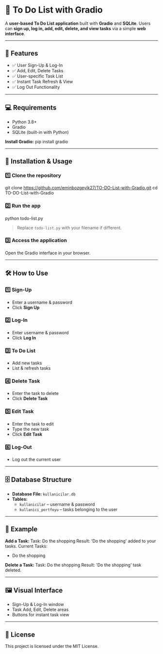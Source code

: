 # 📝 To Do List with Gradio

A **user-based To Do List application** built with **Gradio** and **SQLite**.
Users can **sign up, log in, add, edit, delete, and view tasks** via a simple **web interface**.

---

## 🌟 Features
- ✅ User Sign-Up & Log-In
- ✅ Add, Edit, Delete Tasks
- ✅ User-specific Task List
- ✅ Instant Task Refresh & View
- ✅ Log Out Functionality

---

## 💻 Requirements
- Python 3.8+
- Gradio
- SQLite (built-in with Python)

**Install Gradio:**
pip install gradio

---

## 🚀 Installation & Usage

### 1️⃣ Clone the repository
git clone https://github.com/eminbozgeyik27/TO-DO-List-with-Gradio.git
cd TO-DO-List-with-Gradio

### 2️⃣ Run the app
python todo-list.py
> Replace `todo-list.py` with your filename if different.

### 3️⃣ Access the application
Open the Gradio interface in your browser.

---

## 🛠️ How to Use

### 1️⃣ Sign-Up
- Enter a username & password
- Click **Sign Up**

### 2️⃣ Log-In
- Enter username & password
- Click **Log In**

### 3️⃣ To Do List
- Add new tasks
- List & refresh tasks

### 4️⃣ Delete Task
- Enter the task to delete
- Click **Delete Task**

### 5️⃣ Edit Task
- Enter the task to edit
- Type the new task
- Click **Edit Task**

### 6️⃣ Log-Out
- Log out the current user

---

## 🗄️ Database Structure
- **Database File:** `kullanicilar.db`
- **Tables:**
  - `kullanicilar` – username & password
  - `kullanici_portfoyu` – tasks belonging to the user

---

## 📌 Example

**Add a Task:**
Task: Do the shopping
Result: 'Do the shopping' added to your tasks.
Current Tasks:
- Do the shopping

**Delete a Task:**
Task: Do the shopping
Result: 'Do the shopping' task deleted.

---

## 🖼️ Visual Interface
- Sign-Up & Log-In window
- Task Add, Edit, Delete areas
- Buttons for instant task view

---

## 📜 License
This project is licensed under the MIT License.